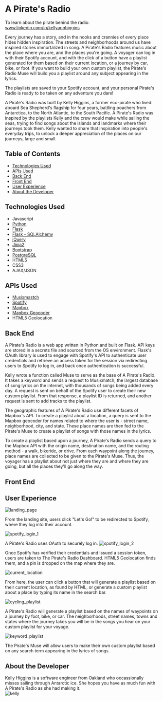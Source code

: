 A Pirate's Radio
================

To learn about the pirate behind the radio: www.linkedin.com/in/kellyannhiggins

Every journey has a story, and in the nooks and crannies of every place hides hidden inspiration. The streets and neighborhoods around us have inspired stories immortalized in song. A Pirate's Radio features music about the place where you are, and the places you're going. A voyager can log in with their Spotify account, and with the click of a button have a playlist generated for them based on their current location, or a journey by car, bike, or foot. If you want to build your own custom playlist, the Pirate's Radio Muse will build you a playlist around any subject appearing in the lyrics. 

The playlists are saved to your Spotify account, and your personal Pirate's Radio is ready to be taken on any adventure you dare! 

A Pirate's Radio was built by Kelly Higgins, a former eco-pirate who lived aboard Sea Shepherd's flagship for four years, battling poachers from Antarctica, to the North Atlantic, to the South Pacific. A Pirate's Radio was inspired by the playlists Kelly and the crew would make while sailing the seas, trying to find songs about the islands and landmarks where their journeys took them. Kelly wanted to share that inspiration into people's everyday trips, to unlock a deeper appreciation of the places on our journeys, large and small.

## Table of Contents
* [Technologies Used](#technologiesused)
* [APIs Used](#apis)
* [Back End](#back)
* [Front End](#front)
* [User Experience](#ux)
* [About the Developer](#developer)

## <a name="technologiesused"></a>Technologies Used
* Javascript
* [Python](https://www.python.org/)
* [Flask](http://flask.pocoo.org/)
* [Flask - SQLAlchemy](http://flask.pocoo.org/)
* [jQuery](https://jquery.com/)
* [Jinja2](http://jinja.pocoo.org/docs/dev/)
* [Bootstrap](http://getbootstrap.com/2.3.2/)
* [PostgreSQL](https://www.postgresql.org/)
* HTML5
* CSS3
* AJAX/JSON


## <a name="apis"></a>APIs Used

* [Musixmastch](https://musixmatch.com/)
* [Spotify](https://developer.spotify.com)
* [Mapbox](https://www.mapbox.com/developers)
* [Mapbox Geocoder](https://www.mapbox.com/geocoding)
* HTML5 Geolocation


## <a name="back"></a>Back End

A Pirate's Radio is a web app written in Python and built on Flask. API keys are stored in a secrets file and sourced from the OS environment. Flask's OAuth library is used to engage with Spotify's API to authenticate user credentials and retrieve an access token for the session via redirecting users to Spotify to log in, and back once authentication is successful. 

Kelly wrote a function called Muse to serve as the base of A Pirate's Radio. It takes a keyword and sends a request to Musixmatch, the largest database of song lyrics on the internet, with thousands of songs being added every day. A request is sent on behalf of the Spotify user to create their new custom playlist. From that response, a playlist ID is returned, and another request is sent to add tracks to the playlist.

The geographic features of A Pirate's Radio use different facets of Mapbox's API. To create a playlist about a location, a query is sent to the Mapbox geocoder for names related to where the user is - street name, neighborhood, city, and state. These place names are then fed to the Pirate's Muse to create a playlist of songs with those names in the lyrics.

To create a playlist based upon a journey, A Pirate's Radio sends a query to the Mapbox API with the origin name, destination name, and the routing method - a walk, bikeride, or drive. From each waypoint along the journey, place names are collected to be given to the Pirate's Muse. Thus, the voyager has a playlist about not just where they are and where they are going, but all the places they'll go along the way.


## <a name="front"></a>Front End


## <a name="ux"></a>User Experience

![landing_page](static/screenshots/landing_page.png)

From the landing site, users click "Let's Go!" to be redirected to Spotify, where they log into their account.

![spotify_login_1](static/screenshots/spotify_login_1.png)

A Pirate's Radio uses OAuth to securely log in.
![spotify_login_2](static/screenshots/spotify_login_2.png)

Once Spotify has verified their credentials and issued a session token, users are taken to The Pirate's Radio Dashboard. HTML5 Geolocation finds them, and a pin is dropped on the map where they are.

![current_location](static/screenshots/current_location.png)

From here, the user can click a button that will generate a playlist based on their current location, as found by HTML, or generate a custom playlist about a place by typing its name in the search bar.

![cycling_playlist](static/screenshots/cycling_playlist.png)

A Pirate's Radio will generate a playlist based on the names of waypoints on a journey by foot, bike, or car. The neighborhoods, street names, towns and states where the journey takes you will be in the songs you hear on your custom playlist for your voyage.

![keyword_playlist](static/screenshots/keyword_playlist.png)

The Pirate's Muse will allow users to make their own custom playlist based on any search term appearing in the lyrics of songs. 


## <a name="developer"></a>About the Developer

Kelly Higgins is a software engineer from Oakland who occassionally misses sailing through Antarctic ice. She hopes you have as much fun with A Pirate's Radio as she had making it.  
![kelly](static/screenshots/kelly.jpg)